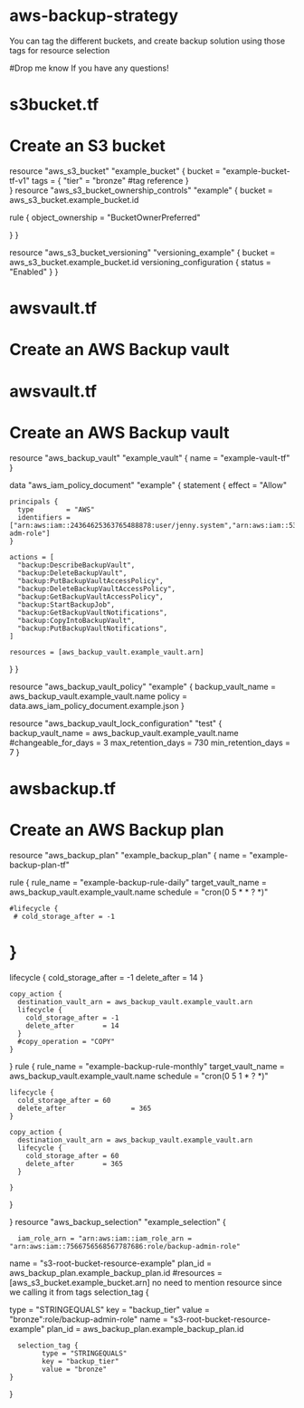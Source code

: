 # aws-backup-strategy
You can tag the different buckets, and create backup solution using those tags for resource selection

#Drop me know If you have any questions!

# s3bucket.tf

# Create an S3 bucket
resource "aws_s3_bucket" "example_bucket" {
  bucket = "example-bucket-tf-v1"
  tags = {
    "tier" = "bronze" #tag reference
  }  
}
resource "aws_s3_bucket_ownership_controls" "example" {
  bucket = aws_s3_bucket.example_bucket.id

  rule {
    object_ownership = "BucketOwnerPreferred"
    
  }
}

resource "aws_s3_bucket_versioning" "versioning_example" {
  bucket = aws_s3_bucket.example_bucket.id
  versioning_configuration {
    status = "Enabled"
  }
}


# awsvault.tf

# Create an AWS Backup vault
# awsvault.tf

# Create an AWS Backup vault
resource "aws_backup_vault" "example_vault" {
  name        = "example-vault-tf"
}

data "aws_iam_policy_document" "example" {
  statement {
    effect = "Allow"

    principals {
      type        = "AWS"
      identifiers = ["arn:aws:iam::24364625363765488878:user/jenny.system","arn:aws:iam::53635735735765656468:role/back-adm-role"]
    }

    actions = [
      "backup:DescribeBackupVault",
      "backup:DeleteBackupVault",
      "backup:PutBackupVaultAccessPolicy",
      "backup:DeleteBackupVaultAccessPolicy",
      "backup:GetBackupVaultAccessPolicy",
      "backup:StartBackupJob",
      "backup:GetBackupVaultNotifications",
      "backup:CopyIntoBackupVault",
      "backup:PutBackupVaultNotifications",
    ]

    resources = [aws_backup_vault.example_vault.arn]
  }
}

resource "aws_backup_vault_policy" "example" {
  backup_vault_name = aws_backup_vault.example_vault.name
  policy            = data.aws_iam_policy_document.example.json
}

resource "aws_backup_vault_lock_configuration" "test" {
  backup_vault_name   = aws_backup_vault.example_vault.name
  #changeable_for_days = 3
  max_retention_days  = 730
  min_retention_days  = 7
}



# awsbackup.tf

# Create an AWS Backup plan
resource "aws_backup_plan" "example_backup_plan" {
  name = "example-backup-plan-tf"

  rule {
    rule_name         = "example-backup-rule-daily"
    target_vault_name = aws_backup_vault.example_vault.name
    schedule          = "cron(0 5 * * ? *)"

    #lifecycle {
     # cold_storage_after = -1
   # }
   lifecycle {
      cold_storage_after = -1
      delete_after       = 14
    }

    copy_action {
      destination_vault_arn = aws_backup_vault.example_vault.arn
      lifecycle {
        cold_storage_after = -1
        delete_after       = 14
      }
      #copy_operation = "COPY"
    }

    
  }
  rule {
    rule_name         = "example-backup-rule-monthly"
    target_vault_name = aws_backup_vault.example_vault.name
    schedule          = "cron(0 5 1 * ? *)"

    
    lifecycle {
      cold_storage_after = 60
      delete_after                = 365
    }

    copy_action {
      destination_vault_arn = aws_backup_vault.example_vault.arn
      lifecycle {
        cold_storage_after = 60
        delete_after       = 365
      }
      
    }

    
  }

} 
resource "aws_backup_selection" "example_selection" {
    
      iam_role_arn = "arn:aws:iam::iam_role_arn = "arn:aws:iam::7566756568567787686:role/backup-admin-role"
name = "s3-root-bucket-resource-example"
plan_id = aws_backup_plan.example_backup_plan.id
#resources = [aws_s3_bucket.example_bucket.arn] no need to mention resource since we calling it from tags
selection_tag {

type = "STRINGEQUALS"
key = "backup_tier"
value = "bronze":role/backup-admin-role"
      name = "s3-root-bucket-resource-example"
      plan_id = aws_backup_plan.example_backup_plan.id
      
      selection_tag {
            type = "STRINGEQUALS"
            key = "backup_tier"
            value = "bronze"
    }
}



